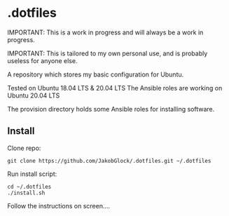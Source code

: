 # .dotfiles

IMPORTANT: This is a work in progress and will always be a work in progress.
 
IMPORTANT: This is tailored to my own personal use, and is probably useless for anyone else.

A repository which stores my basic configuration for Ubuntu.

Tested on Ubuntu 18.04 LTS & 20.04 LTS
The Ansible roles are working on Ubuntu 20.04 LTS

The provision directory holds some Ansible roles for installing software.

## Install

Clone repo:

`git clone https://github.com/JakobGlock/.dotfiles.git ~/.dotfiles`

Run install script:

```
cd ~/.dotfiles
./install.sh
```

Follow the instructions on screen....
